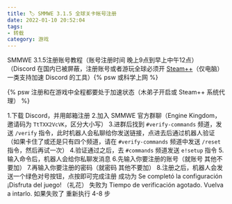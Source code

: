 ```yaml
---
title: 🏷️ SMMWE 3.1.5 全球关卡帐号注册
date: 2022-01-10 20:52:04
tags: 
- 转载
category: 游戏
---
```


SMMWE 3.1.5注册账号教程（账号注册时间 晚上9点到早上中午12点）
（Discord 在国内已被屏蔽，注册账号或者游玩全球必须开 [Steam++](https://steampp.net)（仅电脑） 一类支持加速 Discord 的工具）{% psw 或科学上网 %}

{% psw 注册和在游戏中全程都要处于加速状态（木弟子开启或 Steam++ 系统代理） %}

1.下载 Discord，并用邮箱注册
2.加入 SMMWE 官方群聊（Engine Kingdom，邀请码为 ``TtTXX2VcVK``，区分大小写）
3.进群后找到 ``#verify-commands`` 频道，发送 ``/verify`` 指令，此时机器人会私聊给你发送链接，点进去后通过机器人验证（如果卡住了或还是只有四个频道，请在 ``#verify-commands`` 频道中发送 ``/reset`` 指令，然后再试一次）
4.验证通过之后，去 ``#commands`` 频道发送 ``e!setup`` 指令
5.输入命令后，机器人会给你私聊发消息
6.先输入你要注册的账号（就账号 其他不要加）
7.再输入你要注册的密码（就密码 其他不要加）
8.注册之后，机器人会发送一个绿色对号按钮，点按即可完成注册
成功为
Se completó la configuración ¡Disfruta del juego! （礼花）
失败为
Tiempo de verificación agotado. Vuelva a intarlo.
如果失败了 重新执行 4-8 步

